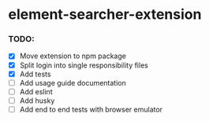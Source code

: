 # element-searcher-extension

### TODO:
 - [x] Move extension to npm package
 - [x] Split login into single responsibility files
 - [x] Add tests
 - [ ] Add usage guide documentation
 - [ ] Add eslint
 - [ ] Add husky
 - [ ] Add end to end tests with browser emulator
